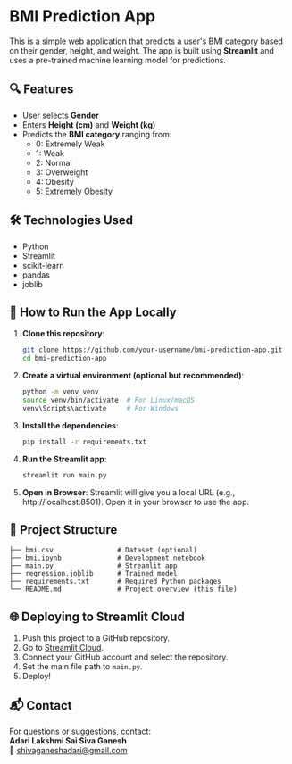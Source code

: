 
# BMI Prediction App

This is a simple web application that predicts a user's BMI category based on their gender, height, and weight. The app is built using **Streamlit** and uses a pre-trained machine learning model for predictions.

## 🔍 Features

- User selects **Gender**
- Enters **Height (cm)** and **Weight (kg)**
- Predicts the **BMI category** ranging from:
  - 0: Extremely Weak
  - 1: Weak
  - 2: Normal
  - 3: Overweight
  - 4: Obesity
  - 5: Extremely Obesity

## 🛠️ Technologies Used

- Python
- Streamlit
- scikit-learn
- pandas
- joblib

## 🚀 How to Run the App Locally

1. **Clone this repository**:

   ```bash
   git clone https://github.com/your-username/bmi-prediction-app.git
   cd bmi-prediction-app
   ```

2. **Create a virtual environment (optional but recommended)**:

   ```bash
   python -m venv venv
   source venv/bin/activate  # For Linux/macOS
   venv\Scripts\activate     # For Windows
   ```

3. **Install the dependencies**:

   ```bash
   pip install -r requirements.txt
   ```

4. **Run the Streamlit app**:

   ```bash
   streamlit run main.py
   ```

5. **Open in Browser**:
   Streamlit will give you a local URL (e.g., http://localhost:8501). Open it in your browser to use the app.

## 📁 Project Structure

```
├── bmi.csv                # Dataset (optional)
├── bmi.ipynb              # Development notebook
├── main.py                # Streamlit app
├── regression.joblib      # Trained model
├── requirements.txt       # Required Python packages
└── README.md              # Project overview (this file)
```

## 🌐 Deploying to Streamlit Cloud

1. Push this project to a GitHub repository.
2. Go to [Streamlit Cloud](https://streamlit.io/cloud).
3. Connect your GitHub account and select the repository.
4. Set the main file path to `main.py`.
5. Deploy!

## 📬 Contact

For questions or suggestions, contact:  
**Adari Lakshmi Sai Siva Ganesh**  
📧 [shivaganeshadari@gmail.com](mailto:shivaganeshadari@gmail.com)
